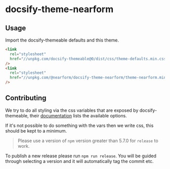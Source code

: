 # docsify-theme-nearform

## Usage

Import the docsify-themeable defaults and this theme.

```html
<link
  rel="stylesheet"
  href="//unpkg.com/docsify-themeable@0/dist/css/theme-defaults.min.css"
/>
<link
  rel="stylesheet"
  href="//unpkg.com/@nearform/docsify-theme-nearform/theme-nearform.min.css"
/>
```

## Contributing

We try to do all styling via the css variables that are exposed by docsify-themeable, their [documentation](https://jhildenbiddle.github.io/docsify-themeable/#/customization) lists the available options.

If it's not possible to do something with the vars then we write css, this should be kept to a minimum.

> Please use a version of `npm` version greater than 5.7.0 for `release` to work.

To publish a new release please run `npm run release`. You will be guided through selecting a version and it will automatically tag the commit etc.
